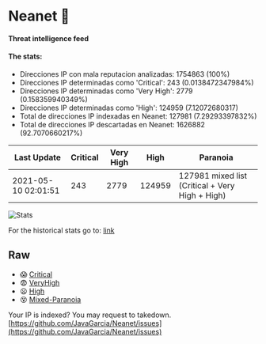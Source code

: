 # Neanet :hocho:
#### Threat intelligence feed
#### The stats:

- Direcciones IP con mala reputacion analizadas: 1754863 (100%)
- Direcciones IP determinadas como 'Critical':  243 (0.0138472347984%)
- Direcciones IP determinadas como 'Very High':  2779 (0.158359940349%)
- Direcciones IP determinadas como 'High':  124959 (7.12072680317)
- Total de direcciones IP indexadas en Neanet:  127981 (7.29293397832%)
- Total de direcciones IP descartadas en Neanet:  1626882 (92.7070660217%)

| Last Update | Critical | Very High | High | Paranoia |
| --- | --- | --- | --- | --- |
| 2021-05-10 02:01:51 | 243 | 2779 | 124959 | 127981 mixed list (Critical + Very High + High)|

![Stats](https://docs.google.com/spreadsheets/d/e/2PACX-1vSnaNMIXVabIpDJjufMlzH7poXnshF3mgd8Is1g9ytUEzVsP5my4Trn8f-xkoLLQ38xpL3HtmUexLo6/pubchart?oid=501124687&format=image)

For the historical stats go to: [link](/stats.csv)
## Raw
- :scream: [Critical](https://raw.githubusercontent.com/JavaGarcia/Neanet/master/blacklists/neanet_critical.txt)
- :fearful: [VeryHigh](https://raw.githubusercontent.com/JavaGarcia/Neanet/master/blacklists/neanet_veryHigh.txtt)
- :frowning: [High](https://raw.githubusercontent.com/JavaGarcia/Neanet/master/blacklists/neanet_high.txt)
- :dizzy_face: [Mixed-Paranoia](https://raw.githubusercontent.com/JavaGarcia/Neanet/master/blacklists/neanet_all.txt)


Your IP is indexed? You may request to takedown. [https://github.com/JavaGarcia/Neanet/issues](https://github.com/JavaGarcia/Neanet/issues)














































































































































































































































































































































































































































































































































































































































































































































































































































































































































































































































































































































































































































































































































































































































































































































































































































































































































































































































































































































































































































































































































































































































































































































































































































































































































































































































































































































































































































































































































































































































































































































































































































































































































































































































































































































































































































































































































































































































































































































































































































































































































































































































































































































































































































































































































































































































































































































































































































































































































































































































































































































































































































































































































































































































































































































































































































































































































































































































































































































































































































































































































































































































































































































































































































